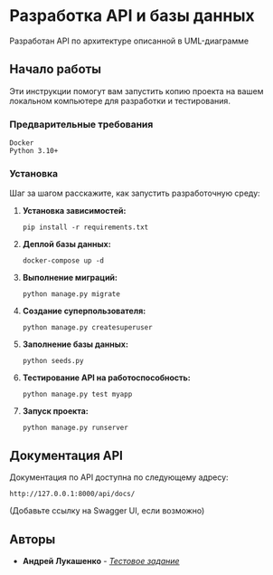 
# Разработка API и базы данных

Разработан API по архитектуре описанной в UML-диаграмме

## Начало работы

Эти инструкции помогут вам запустить копию проекта на вашем локальном компьютере для разработки и тестирования.

### Предварительные требования

```
Docker
Python 3.10+
```

### Установка

Шаг за шагом расскажите, как запустить разработочную среду:

1. **Установка зависимостей:**

   ```
   pip install -r requirements.txt
   ```

2. **Деплой базы данных:**

   ```
   docker-compose up -d
   ```

3. **Выполнение миграций:**

   ```
   python manage.py migrate
   ```

4. **Создание суперпользователя:**

   ```
   python manage.py createsuperuser
   ```

5. **Заполнение базы данных:**

   ```
   python seeds.py
   ```

6. **Тестирование API на работоспособность:**

   ```
   python manage.py test myapp
   ```

7. **Запуск проекта:**

   ```
   python manage.py runserver
   ```

## Документация API

Документация по API доступна по следующему адресу:

```
http://127.0.0.1:8000/api/docs/
```

(Добавьте ссылку на Swagger UI, если возможно)

## Авторы

* **Андрей Лукашенко** - *[Тестовое задание](#)*

